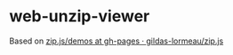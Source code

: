 web-unzip-viewer
================
Based on [zip.js/demos at gh-pages · gildas-lormeau/zip.js](https://github.com/gildas-lormeau/zip.js/tree/gh-pages/demos)
